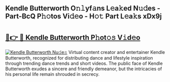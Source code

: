 ## Kendle Butterworth O𝚗𝚕yf𝚊ns L𝚎a𝚔ed N𝚞𝚍es - Part-BcQ P𝚑𝚘tos Vi𝚍𝚎o - H𝚘𝚝 Part L𝚎a𝚔s xDx9j

# <h2><a href="http://kf9zp4.oniu.top/?m=Kendle+Butterworth">🔗👉 🔴 Kendle Butterworth P𝚑ot𝚘𝚜 V𝚒d𝚎o</a></h2>

[![Kendle Butterworth Nu𝚍e𝚜](https://i.imgur.com/0qMVB7G.gif)](http://kf9zp4.oniu.top/?m=Kendle+Butterworth)
Virtual content creator and entertainer Kendle Butterworth, recognized for distributing dance and lifestyle inspiration through trending dance trends and short videos. The public face of Kendle Butterworth exudes a sincere and friendly demeanor, but the intricacies of his personal life remain shrouded in secrecy.  
